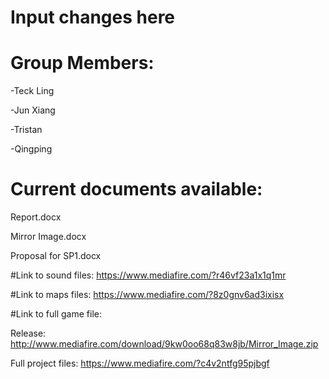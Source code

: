 # Input changes here
# Group Members:

-Teck Ling

-Jun Xiang

-Tristan

-Qingping

# Current documents available:

Report.docx

Mirror Image.docx

Proposal for SP1.docx

#Link to sound files:
https://www.mediafire.com/?r46vf23a1x1q1mr

#Link to maps files:
https://www.mediafire.com/?8z0gnv6ad3ixisx

#Link to full game file:

Release:
http://www.mediafire.com/download/9kw0oo68q83w8jb/Mirror_Image.zip

Full project files:
https://www.mediafire.com/?c4v2ntfg95pjbgf
